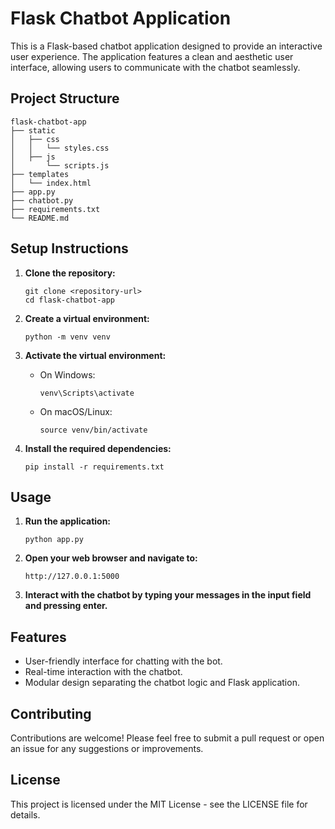# Flask Chatbot Application

This is a Flask-based chatbot application designed to provide an interactive user experience. The application features a clean and aesthetic user interface, allowing users to communicate with the chatbot seamlessly.

## Project Structure

```
flask-chatbot-app
├── static
│   ├── css
│   │   └── styles.css
│   ├── js
│       └── scripts.js
├── templates
│   └── index.html
├── app.py
├── chatbot.py
├── requirements.txt
└── README.md
```

## Setup Instructions

1. **Clone the repository:**
   ```
   git clone <repository-url>
   cd flask-chatbot-app
   ```

2. **Create a virtual environment:**
   ```
   python -m venv venv
   ```

3. **Activate the virtual environment:**
   - On Windows:
     ```
     venv\Scripts\activate
     ```
   - On macOS/Linux:
     ```
     source venv/bin/activate
     ```

4. **Install the required dependencies:**
   ```
   pip install -r requirements.txt
   ```

## Usage

1. **Run the application:**
   ```
   python app.py
   ```

2. **Open your web browser and navigate to:**
   ```
   http://127.0.0.1:5000
   ```

3. **Interact with the chatbot by typing your messages in the input field and pressing enter.**

## Features

- User-friendly interface for chatting with the bot.
- Real-time interaction with the chatbot.
- Modular design separating the chatbot logic and Flask application.

## Contributing

Contributions are welcome! Please feel free to submit a pull request or open an issue for any suggestions or improvements.

## License

This project is licensed under the MIT License - see the LICENSE file for details.